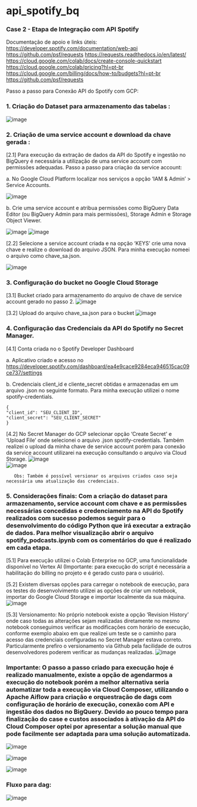 # api_spotify_bq
### Case 2 - Etapa de Integração com API Spotify

Documentação de apoio e links úteis: 
https://developer.spotify.com/documentation/web-api 
https://github.com/psf/requests
https://requests.readthedocs.io/en/latest/
https://cloud.google.com/colab/docs/create-console-quickstart
https://cloud.google.com/colab/pricing?hl=pt-br
https://cloud.google.com/billing/docs/how-to/budgets?hl=pt-br
https://github.com/psf/requests 


Passo a passo para Conexão API do Spotify com GCP:

### 1. Criação do Dataset para armazenamento das tabelas :

![image](https://github.com/user-attachments/assets/8e710469-f056-4feb-a607-d3909bc8256a)

### 2. Criação de uma service account e download da chave gerada :

[2.1] Para execução da extração de dados da API do Spotify e ingestão no BigQuery é necessária a utilização de uma service account com permissões adequadas.
       Passo a passo para criação da service account:
    	
a. No Google Cloud Platform localizar nos serviços a opção ‘IAM & Admin’ > Service Accounts.
	 
![image](https://github.com/user-attachments/assets/b072fa81-0f2e-4ef7-bfff-3ed63852f49b) 


b. Crie uma service account e atribua permissões como  BigQuery Data Editor (ou BigQuery Admin para mais permissões), Storage Admin e Storage Object Viewer.

![image](https://github.com/user-attachments/assets/73540af3-9548-4dfa-b2ec-3d412eac1009)
![image](https://github.com/user-attachments/assets/ddfe5b6d-c0ae-4d77-93ea-2d2c5ba5bd48)

[2.2] Selecione a service account criada e na opção ‘KEYS’ crie uma nova chave e realize o download do arquivo JSON. Para minha execução nomeei o arquivo como chave_sa.json.
		
![image](https://github.com/user-attachments/assets/e2cadc0b-7ef9-4548-8e7a-5fecaace26ad)

### 3. Configuração do bucket no Google Cloud Storage

[3.1]  Bucket criado para armazenamento do arquivo de chave de service account gerado no passo 2.
![image](https://github.com/user-attachments/assets/4d39ed4b-f465-42f0-8e7b-4860ddccb7a8)

[3.2] Upload do arquivo chave_sa.json para o bucket
![image](https://github.com/user-attachments/assets/43e2dccf-837d-4b25-bc27-3f5ea6242730)


### 4. Configuração das Credenciais da API do Spotify no Secret Manager.

[4.1] Conta criada no o Spotify Developer Dashboard

a. Aplicativo criado e acesso no https://developer.spotify.com/dashboard/ea4e9cace9284eca946515cac09ce737/settings 

b. Credenciais client_id e cliente_secret obtidas e armazenadas em um arquivo .json no seguinte formato. Para minha execução utilizei o nome spotify-credentials.

  
```
{
"client_id": "SEU_CLIENT_ID",
"client_secret": "SEU_CLIENT_SECRET"
}
```


[4.2] No Secret Manager do GCP selecionar opção ‘Create Secret' e ‘Upload File’ onde selecionei o arquivo .json spotify-credentials. Também realizei o upload da minha chave de service account porém para conexão da service account utilizarei na execução consultando o arquivo via Cloud Storage.
        ![image](https://github.com/user-attachments/assets/247107de-8481-4417-93c4-f77cb88b4555)  
		![image](https://github.com/user-attachments/assets/3d12d65f-ac8c-4c81-939d-fcc7344411cf)

 	   Obs: Também é possível versionar os arquivos criados caso seja necessária uma atualização das credenciais.

### 5. Considerações finais: Com a criação do dataset para armazenamento, service account com chave e as permissões necessárias concedidas e credenciamento na API do Spotify realizados com sucesso podemos seguir para o desenvolvimento do código Python que irá executar a extração de dados. Para melhor visualização abrir o arquivo spotify_podcasts.ipynb  com os comentários do que é realizado em cada etapa.

[5.1] Para execução utilizei o Colab Enterprise no GCP, uma funcionalidade disponível no Vertex AI (Importante: para execução do script  é necessária a habilitação do billing no projeto e é gerado custo para o usuário).

[5.2] Existem diversas opções para carregar o notebook de execução, para os testes do desenvolvimento utilizei as opções de criar um notebook, importar do Google Cloud Storage e importar localmente da sua máquina.
![image](https://github.com/user-attachments/assets/135d996e-e9e7-4660-9ade-c3f5accabddd)

[5.3] Versionamento: No próprio notebook existe a opção ‘Revision History’ onde caso todas as alterações sejam realizadas diretamente no mesmo notebook conseguimos verificar as modificações com horário de execução, conforme exemplo abaixo em que realizei um teste se o caminho para acesso das credenciais configuradas no Secret Manager estava correto. Particularmente prefiro o versionamento via Github pela facilidade de outros desenvolvedores poderem verificar as mudanças realizadas.
![image](https://github.com/user-attachments/assets/8e65e464-8438-4075-a807-dab7b023ed3a)


### Importante: O passo a passo criado para execução hoje é realizado manualmente, existe a opção de agendarmos a execução do notebook porém a melhor alternativa seria automatizar toda a execução via Cloud Composer, utilizando o Apache Aiflow para criação e orquestração de dags com configuração de horário de execução, conexão com API e ingestão dos dados no BigQuery. Devido ao pouco tempo para finalização do case e custos associados à ativação da API do Cloud Composer optei por apresentar a solução manual que pode facilmente ser adaptada para uma solução automatizada. 
![image](https://github.com/user-attachments/assets/9e14a8d5-d2aa-424c-8662-1ad0a297124b)

![image](https://github.com/user-attachments/assets/02cd43a5-3b48-4baf-baa0-684079db5037)

![image](https://github.com/user-attachments/assets/6e8b3cfb-2f5c-47fe-86d1-37bc26da0348)


### Fluxo para dag:

![image](https://github.com/user-attachments/assets/aa411719-d702-4001-976a-c7696338e2cd)


